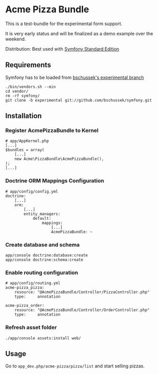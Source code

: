 
Acme Pizza Bundle
=================

This is a test-bundle for the experimental form support.

It is very early status and will be finalized as a demo example over the weekend.

Distribution: Best used with [Symfony Standard Edition](https://github.com/symfony/symfony-standard)

Requirements
------------

Symfony has to be loaded from [bschussek's experimental branch](https://github.com/bschussek/symfony/tree/experimental)

    ./bin/vendors.sh --min
    cd vendor/
    rm -rf symfony/
    git clone -b experimental git://github.com/bschussek/symfony.git

Installation
------------

### Register AcmePizzaBundle to Kernel

    # app/AppKernel.php
    [...]
    $bundles = array(
        [...]
        new Acme\PizzaBundle\AcmePizzaBundle(),
    );
    [...]

### Doctrine ORM Mappings Configuration

    # app/config/config.yml
    doctrine:
        [...]
        orm:
            [...]
            entity_managers:
                default:
                    mappings:
                        [...]
                        AcmePizzaBundle: ~

### Create database and schema

    app/console doctrine:database:create
    app/console doctrine:schema:create

### Enable routing configuration

    # app/config/routing.yml
    acme-pizza_pizza:
        resource: "@AcmePizzaBundle/Controller/PizzaController.php"
        type:     annotation
    
    acme-pizza_order:
        resource: "@AcmePizzaBundle/Controller/OrderController.php"
        type:     annotation

### Refresh asset folder

    ./app/console assets:install web/

Usage
-----

Go to `app_dev.php/acme-pizza/pizza/list` and start selling pizzas.
